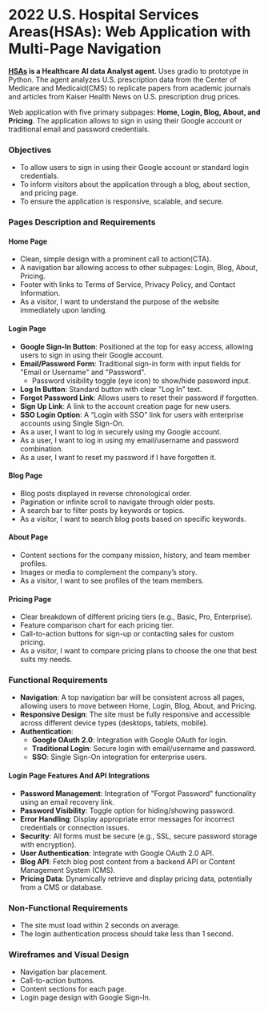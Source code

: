 # **2022 U.S. Hospital Services Areas(HSAs)**: Web Application with Multi-Page Navigation

**[HSAs](https://lnshuti--hsas-datasette-ui.modal.run) is a Healthcare AI data Analyst agent**. Uses gradio to prototype in Python. The agent analyzes U.S. prescription data from the Center of Medicare and Medicaid(CMS) to replicate papers from academic journals and articles from Kaiser Health News on U.S. prescription drug prices.

Web application with five primary subpages: **Home, Login, Blog, About, and Pricing**. The application allows to sign in using their Google account or traditional email and password credentials.

### Objectives
- To allow users to sign in using their Google account or standard login credentials.
- To inform visitors about the application through a blog, about section, and pricing page.
- To ensure the application is responsive, scalable, and secure.

### Pages Description and Requirements
#### Home Page
  - Clean, simple design with a prominent call to action(CTA).
  - A navigation bar allowing access to other subpages: Login, Blog, About, Pricing.
  - Footer with links to Terms of Service, Privacy Policy, and Contact Information.
  - As a visitor, I want to understand the purpose of the website immediately upon landing.

#### Login Page
  - **Google Sign-In Button**: Positioned at the top for easy access, allowing users to sign in using their Google account.
  - **Email/Password Form**: Traditional sign-in form with input fields for "Email or Username" and "Password".
    - Password visibility toggle (eye icon) to show/hide password input.
  - **Log In Button**: Standard button with clear "Log In" text.
  - **Forgot Password Link**: Allows users to reset their password if forgotten.
  - **Sign Up Link**: A link to the account creation page for new users.
  - **SSO Login Option**: A “Login with SSO” link for users with enterprise accounts using Single Sign-On.
  - As a user, I want to log in securely using my Google account.
  - As a user, I want to log in using my email/username and password combination.
  - As a user, I want to reset my password if I have forgotten it.

#### Blog Page
  - Blog posts displayed in reverse chronological order.
  - Pagination or infinite scroll to navigate through older posts.
  - A search bar to filter posts by keywords or topics.
  - As a visitor, I want to search blog posts based on specific keywords.

#### About Page
  - Content sections for the company mission, history, and team member profiles.
  - Images or media to complement the company’s story.
  - As a visitor, I want to see profiles of the team members.

#### Pricing Page
  - Clear breakdown of different pricing tiers (e.g., Basic, Pro, Enterprise).
  - Feature comparison chart for each pricing tier.
  - Call-to-action buttons for sign-up or contacting sales for custom pricing.
  - As a visitor, I want to compare pricing plans to choose the one that best suits my needs.

### Functional Requirements
- **Navigation**: A top navigation bar will be consistent across all pages, allowing users to move between Home, Login, Blog, About, and Pricing.
- **Responsive Design**: The site must be fully responsive and accessible across different device types (desktops, tablets, mobile).
- **Authentication**:
  - **Google OAuth 2.0**: Integration with Google OAuth for login.
  - **Traditional Login**: Secure login with email/username and password.
  - **SSO**: Single Sign-On integration for enterprise users.
  
#### Login Page Features And API Integrations
- **Password Management**: Integration of "Forgot Password" functionality using an email recovery link.
- **Password Visibility**: Toggle option for hiding/showing password.
- **Error Handling**: Display appropriate error messages for incorrect credentials or connection issues.
- **Security**: All forms must be secure (e.g., SSL, secure password storage with encryption).
- **User Authentication**: Integrate with Google OAuth 2.0 API.
- **Blog API**: Fetch blog post content from a backend API or Content Management System (CMS).
- **Pricing Data**: Dynamically retrieve and display pricing data, potentially from a CMS or database.

### Non-Functional Requirements
- The site must load within 2 seconds on average.
- The login authentication process should take less than 1 second.

### Wireframes and Visual Design
- Navigation bar placement.
- Call-to-action buttons.
- Content sections for each page.
- Login page design with Google Sign-In.
